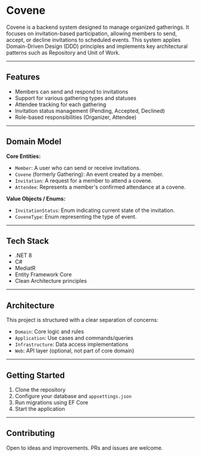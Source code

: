 

# Covene

Covene is a backend system designed to manage organized gatherings. It focuses on invitation-based participation, allowing members to send, accept, or decline invitations to scheduled events. This system applies Domain-Driven Design (DDD) principles and implements key architectural patterns such as Repository and Unit of Work.

---

## Features

- Members can send and respond to invitations
- Support for various gathering types and statuses
- Attendee tracking for each gathering
- Invitation status management (Pending, Accepted, Declined)
- Role-based responsibilities (Organizer, Attendee)

---

## Domain Model

**Core Entities:**
- `Member`: A user who can send or receive invitations.
- `Covene` (formerly Gathering): An event created by a member.
- `Invitation`: A request for a member to attend a covene.
- `Attendee`: Represents a member's confirmed attendance at a covene.

**Value Objects / Enums:**
- `InvitationStatus`: Enum indicating current state of the invitation.
- `CoveneType`: Enum representing the type of event.

---

## Tech Stack

- .NET 8
- C#
- MediatR
- Entity Framework Core
- Clean Architecture principles

---

## Architecture

This project is structured with a clear separation of concerns:

- `Domain`: Core logic and rules
- `Application`: Use cases and commands/queries
- `Infrastructure`: Data access implementations
- `Web`: API layer (optional, not part of core domain)

---

## Getting Started

1. Clone the repository
2. Configure your database and `appsettings.json`
3. Run migrations using EF Core
4. Start the application

---

## Contributing

Open to ideas and improvements. PRs and issues are welcome.

